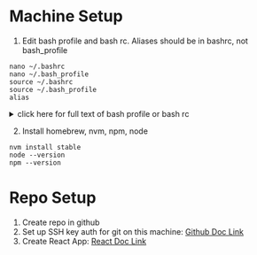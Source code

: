 # Machine Setup
1. Edit bash profile and bash rc. Aliases should be in bashrc, not bash_profile
```
nano ~/.bashrc
nano ~/.bash_profile
source ~/.bashrc
source ~/.bash_profile
alias
```

<details>
  <summary>click here for full text of bash profile or bash rc</summary>
  
  ```
  # Setting PATH for Python 3.7
# The original version is saved in .bash_profile.pysave
PATH="/Library/Frameworks/Python.framework/Versions/3.7/bin:${PATH}"
export PATH

export PATH="/Users/stepha/.pyenv/bin:$PATH"
eval "$(pyenv init -)"
eval "$(pyenv virtualenv-init -)"

# see git branch in terminal
export PS1="\\w:\$(git branch 2>/dev/null | grep '^*' | colrm 1 2)\$ "

# weather and the moon
alias weather='curl -4 http://wttr.in/Houston'
alias moon='curl -4 http://wttr.in/Moon'

# cheat sheet
function cheat() {
  curl cht.sh/$1
}

# code shortcut
alias code="cd ~/Code"

# git shortcuts
alias gitst="git status"
alias gitcheckout="git checkout"
alias gitco="git checkout"
alias gita="git add"
alias gitadd="git add"
alias gitcommit="git commit -m"
alias gitcmt="git commit -m"
alias gitdiff="git diff"
alias gitdiffc="git diff --cached"

# nvm
export NVM_DIR="$HOME/.nvm"
  [ -s "/usr/local/opt/nvm/nvm.sh" ] && . "/usr/local/opt/nvm/nvm.sh"  # This loads nvm
  [ -s "/usr/local/opt/nvm/etc/bash_completion.d/nvm" ] && . "/usr/local/opt/nvm/etc/bash_completion.d/nvm"  # This loads nvm bash_completion
  ```
</details>

2. Install homebrew, nvm, npm, node 
```
nvm install stable
node --version
npm --version
````

# Repo Setup
1. Create repo in github
2. Set up SSH key auth for git on this machine: [Github Doc Link](https://docs.github.com/en/authentication/connecting-to-github-with-ssh/generating-a-new-ssh-key-and-adding-it-to-the-ssh-agent)
3. Create React App: [React Doc Link](https://reactjs.org/docs/create-a-new-react-app.html#create-react-app)
